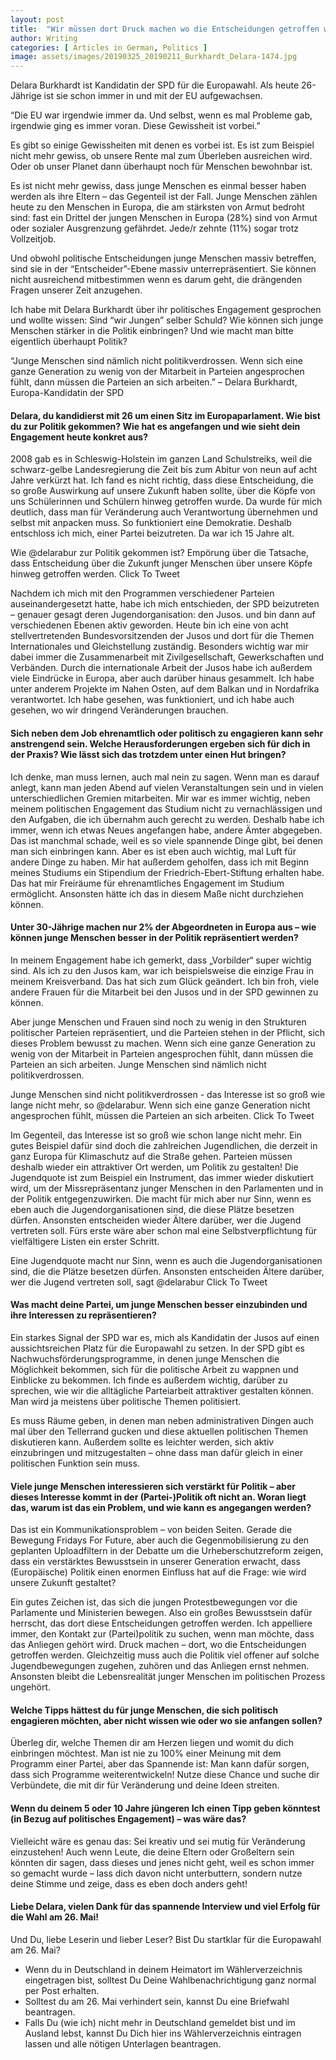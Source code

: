 ```yaml
---
layout: post
title:  "Wir müssen dort Druck machen wo die Entscheidungen getroffen werden"
author: Writing
categories: [ Articles in German, Politics ]
image: assets/images/20190325_20190211_Burkhardt_Delara-1474.jpg
---
```



Delara Burkhardt ist Kandidatin der SPD für die Europawahl. Als heute 26-Jährige ist sie schon immer in und mit der EU aufgewachsen.

“Die EU war irgendwie immer da. Und selbst, wenn es mal Probleme gab, irgendwie ging es immer voran. Diese Gewissheit ist vorbei.”

Es gibt so einige Gewissheiten mit denen es vorbei ist. Es ist zum Beispiel nicht mehr gewiss, ob unsere Rente mal zum Überleben ausreichen wird. Oder ob unser Planet dann überhaupt noch für Menschen bewohnbar ist.

Es ist nicht mehr gewiss, dass junge Menschen es einmal besser haben werden als ihre Eltern – das Gegenteil ist der Fall. Junge Menschen zählen heute zu den Menschen in Europa, die am stärksten von Armut bedroht sind: fast ein Drittel der jungen Menschen in Europa (28%) sind von Armut oder sozialer Ausgrenzung gefährdet. Jede/r zehnte (11%) sogar trotz Vollzeitjob.

Und obwohl politische Entscheidungen junge Menschen massiv betreffen, sind sie in der “Entscheider”-Ebene massiv unterrepräsentiert. Sie können nicht ausreichend mitbestimmen wenn es darum geht, die drängenden Fragen unserer Zeit anzugehen.

Ich habe mit Delara Burkhardt über ihr politisches Engagement gesprochen und wollte wissen: Sind “wir Jungen” selber Schuld? Wie können sich junge Menschen stärker in die Politik einbringen? Und wie macht man bitte eigentlich überhaupt Politik?

“Junge Menschen sind nämlich nicht politikverdrossen. Wenn sich eine ganze Generation zu wenig von der Mitarbeit in Parteien angesprochen fühlt, dann müssen die Parteien an sich arbeiten.” – Delara Burkhardt, Europa-Kandidatin der SPD

#### Delara, du kandidierst mit 26 um einen Sitz im Europaparlament. Wie bist du zur Politik gekommen? Wie hat es angefangen und wie sieht dein Engagement heute konkret aus?

2008 gab es in Schleswig-Holstein im ganzen Land Schulstreiks, weil die schwarz-gelbe Landesregierung die Zeit bis zum Abitur von neun auf acht Jahre verkürzt hat. Ich fand es nicht richtig, dass diese Entscheidung, die so große Auswirkung auf unsere Zukunft haben sollte, über die Köpfe von uns Schülerinnen und Schülern hinweg getroffen wurde. Da wurde für mich deutlich, dass man für Veränderung auch Verantwortung übernehmen und selbst mit anpacken muss. So funktioniert eine Demokratie. Deshalb entschloss ich mich, einer Partei beizutreten. Da war ich 15 Jahre alt.

Wie @delarabur zur Politik gekommen ist? Empörung über die Tatsache, dass Entscheidung über die Zukunft junger Menschen über unsere Köpfe hinweg getroffen werden. Click To Tweet

Nachdem ich mich mit den Programmen verschiedener Parteien auseinandergesetzt hatte, habe ich mich entschieden, der SPD beizutreten – genauer gesagt deren Jugendorganisation: den Jusos. und bin dann auf verschiedenen Ebenen aktiv geworden. Heute bin ich eine von acht stellvertretenden Bundesvorsitzenden der Jusos und dort für die Themen Internationales und Gleichstellung zuständig. Besonders wichtig war mir dabei immer die Zusammenarbeit mit Zivilgesellschaft, Gewerkschaften und Verbänden. Durch die internationale Arbeit der Jusos habe ich außerdem viele Eindrücke in Europa, aber auch darüber hinaus gesammelt. Ich habe unter anderem Projekte im Nahen Osten, auf dem Balkan und in Nordafrika verantwortet. Ich habe gesehen, was funktioniert, und ich habe auch gesehen, wo wir dringend Veränderungen brauchen.

#### Sich neben dem Job ehrenamtlich oder politisch zu engagieren kann sehr anstrengend sein. Welche Herausforderungen ergeben sich für dich in der Praxis? Wie lässt sich das trotzdem unter einen Hut bringen?

Ich denke, man muss lernen, auch mal nein zu sagen. Wenn man es darauf anlegt, kann man jeden Abend auf vielen Veranstaltungen sein und in vielen unterschiedlichen Gremien mitarbeiten. Mir war es immer wichtig, neben meinem politischen Engagement das Studium nicht zu vernachlässigen und den Aufgaben, die ich übernahm auch gerecht zu werden. Deshalb habe ich immer, wenn ich etwas Neues angefangen habe, andere Ämter abgegeben. Das ist manchmal schade, weil es so viele spannende Dinge gibt, bei denen man sich einbringen kann. Aber es ist eben auch wichtig, mal Luft für andere Dinge zu haben. Mir hat außerdem geholfen, dass ich mit Beginn meines Studiums ein Stipendium der Friedrich-Ebert-Stiftung erhalten habe. Das hat mir Freiräume für ehrenamtliches Engagement im Studium ermöglicht. Ansonsten hätte ich das in diesem Maße nicht durchziehen können.

#### Unter 30-Jährige machen nur 2% der Abgeordneten in Europa aus – wie können junge Menschen besser in der Politik repräsentiert werden?

In meinem Engagement habe ich gemerkt, dass „Vorbilder“ super wichtig sind. Als ich zu den Jusos kam, war ich beispielsweise die einzige Frau in meinem Kreisverband. Das hat sich zum Glück geändert. Ich bin froh, viele andere Frauen für die Mitarbeit bei den Jusos und in der SPD gewinnen zu können.

Aber junge Menschen und Frauen sind noch zu wenig in den Strukturen politischer Parteien repräsentiert, und die Parteien stehen in der Pflicht, sich dieses Problem bewusst zu machen. Wenn sich eine ganze Generation zu wenig von der Mitarbeit in Parteien angesprochen fühlt, dann müssen die Parteien an sich arbeiten. Junge Menschen sind nämlich nicht politikverdrossen.

Junge Menschen sind nicht politikverdrossen - das Interesse ist so groß wie lange nicht mehr, so @delarabur. Wenn sich eine ganze Generation nicht angesprochen fühlt, müssen die Parteien an sich arbeiten. Click To Tweet

Im Gegenteil, das Interesse ist so groß wie schon lange nicht mehr. Ein gutes Beispiel dafür sind doch die zahlreichen Jugendlichen, die derzeit in ganz Europa für Klimaschutz auf die Straße gehen. Parteien müssen deshalb wieder ein attraktiver Ort werden, um Politik zu gestalten! Die Jugendquote ist zum Beispiel ein Instrument, das immer wieder diskutiert wird, um der Missrepräsentanz junger Menschen in den Parlamenten und in der Politik entgegenzuwirken. Die macht für mich aber nur Sinn, wenn es eben auch die Jugendorganisationen sind, die diese Plätze besetzen dürfen. Ansonsten entscheiden wieder Ältere darüber, wer die Jugend vertreten soll. Fürs erste wäre aber schon mal eine Selbstverpflichtung für vielfältigere Listen ein erster Schritt.

Eine Jugendquote macht nur Sinn, wenn es auch die Jugendorganisationen sind, die die Plätze besetzen dürfen. Ansonsten entscheiden Ältere darüber, wer die Jugend vertreten soll, sagt @delarabur Click To Tweet

#### Was macht deine Partei, um junge Menschen besser einzubinden und ihre Interessen zu repräsentieren?

Ein starkes Signal der SPD war es, mich als Kandidatin der Jusos auf einen aussichtsreichen Platz für die Europawahl zu setzen. In der SPD gibt es Nachwuchsförderungsprogramme, in denen junge Menschen die Möglichkeit bekommen, sich für die politische Arbeit zu wappnen und Einblicke zu bekommen. Ich finde es außerdem wichtig, darüber zu sprechen, wie wir die alltägliche Parteiarbeit attraktiver gestalten können. Man wird ja meistens über politische Themen politisiert.

Es muss Räume geben, in denen man neben administrativen Dingen auch mal über den Tellerrand gucken und diese aktuellen politischen Themen diskutieren kann. Außerdem sollte es leichter werden, sich aktiv einzubringen und mitzugestalten – ohne dass man dafür gleich in einer politischen Funktion sein muss.

#### Viele junge Menschen interessieren sich verstärkt für Politik – aber dieses Interesse kommt in der (Partei-)Politik oft nicht an. Woran liegt das, warum ist das ein Problem, und wie kann es angegangen werden?

Das ist ein Kommunikationsproblem – von beiden Seiten. Gerade die Bewegung Fridays For Future, aber auch die Gegenmobilisierung zu den geplanten Uploadfiltern in der Debatte um die Urheberschutzreform zeigen, dass ein verstärktes Bewusstsein in unserer Generation erwacht, dass (Europäische) Politik einen enormen Einfluss hat auf die Frage: wie wird unsere Zukunft gestaltet?

Ein gutes Zeichen ist, das sich die jungen Protestbewegungen vor die Parlamente und Ministerien bewegen. Also ein großes Bewusstsein dafür herrscht, das dort diese Entscheidungen getroffen werden. Ich appelliere immer, den Kontakt zur (Partei)politik zu suchen, wenn man möchte, dass das Anliegen gehört wird. Druck machen – dort, wo die Entscheidungen getroffen werden. Gleichzeitig muss auch die Politik viel offener auf solche Jugendbewegungen zugehen, zuhören und das Anliegen ernst nehmen. Ansonsten bleibt die Lebensrealität junger Menschen im politischen Prozess ungehört.

#### Welche Tipps hättest du für junge Menschen, die sich politisch engagieren möchten, aber nicht wissen wie oder wo sie anfangen sollen?

Überleg dir, welche Themen dir am Herzen liegen und womit du dich einbringen möchtest. Man ist nie zu 100% einer Meinung mit dem Programm einer Partei, aber das Spannende ist: Man kann dafür sorgen, dass sich Programme weiterentwickeln! Nutze diese Chance und suche dir Verbündete, die mit dir für Veränderung und deine Ideen streiten.

#### Wenn du deinem 5 oder 10 Jahre jüngeren Ich einen Tipp geben könntest (in Bezug auf politisches Engagement) – was wäre das?

Vielleicht wäre es genau das: Sei kreativ und sei mutig für Veränderung einzustehen! Auch wenn Leute, die deine Eltern oder Großeltern sein könnten dir sagen, dass dieses und jenes nicht geht, weil es schon immer so gemacht wurde – lass dich davon nicht unterbuttern, sondern nutze deine Stimme und zeige, dass es eben doch anders geht!

#### Liebe Delara, vielen Dank für das spannende Interview und viel Erfolg für die Wahl am 26. Mai!


Und Du, liebe Leserin und lieber Leser? Bist Du startklar für die Europawahl am 26. Mai?

+ Wenn du in Deutschland in deinem Heimatort im Wählerverzeichnis eingetragen bist, solltest Du Deine Wahlbenachrichtigung ganz normal per Post erhalten.
+ Solltest du am 26. Mai verhindert sein, kannst Du eine Briefwahl beantragen.
+ Falls Du (wie ich) nicht mehr in Deutschland gemeldet bist und im Ausland lebst, kannst Du Dich hier ins Wählerverzeichnis eintragen lassen und alle nötigen Unterlagen beantragen.



